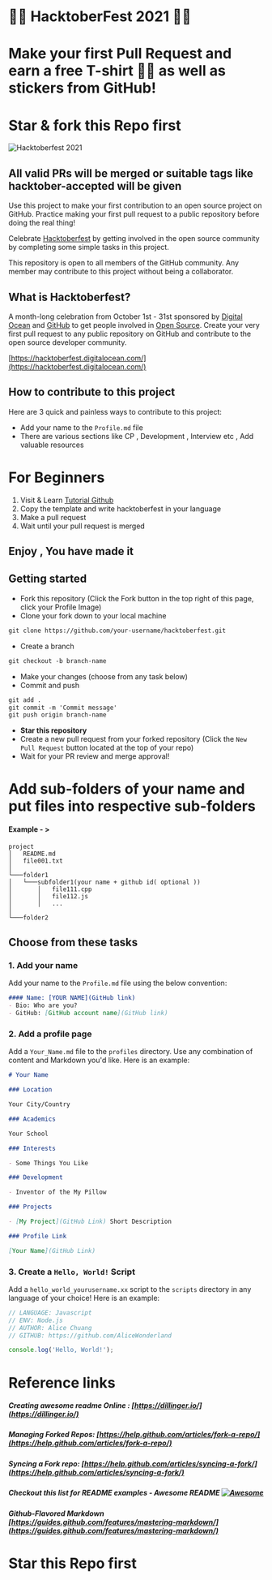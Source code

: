 # 🎃🎯   HacktoberFest 2021  🎃🎯 
# Make your first Pull Request and earn a free T-shirt 👕👕 as well as stickers from GitHub!
# Star & fork this Repo first
![Hacktoberfest 2021](hacktober.jpg)
## All valid PRs will be merged or suitable tags like hacktober-accepted will be given 

Use this project to make your first contribution to an open source project on GitHub. Practice making your first pull request to a public repository before doing the real thing!

Celebrate [Hacktoberfest](https://hacktoberfest.digitalocean.com/) by getting involved in the open source community by completing some simple tasks in this project.

This repository is open to all members of the GitHub community. Any member may contribute to this project without being a collaborator.

## What is Hacktoberfest?
A month-long celebration from October 1st - 31st sponsored by [Digital Ocean](https://hacktoberfest.digitalocean.com/) and [GitHub](https://github.com/blog/2433-celebrate-open-source-this-october-with-hacktoberfest) to get people involved in [Open Source](https://github.com/open-source). Create your very first pull request to any public repository on GitHub and contribute to the open source developer community.

[https://hacktoberfest.digitalocean.com/](https://hacktoberfest.digitalocean.com/)

## How to contribute to this project
Here are 3 quick and painless ways to contribute to this project:

* Add your name to the `Profile.md` file
* There are various sections like CP , Development , Interview etc , Add valuable resources


# For Beginners
1) Visit & Learn 
[Tutorial Github ](https://www.youtube.com/playlist?list=PL4cUxeGkcC9goXbgTDQ0n_4TBzOO0ocPR)
2) Copy the template and write hacktoberfest in your language
3) Make a pull request
4) Wait until your pull request is merged
## Enjoy , You have made it

## Getting started
* Fork this repository (Click the Fork button in the top right of this page, click your Profile Image)
* Clone your fork down to your local machine

```markdown
git clone https://github.com/your-username/hacktoberfest.git
```

* Create a branch

```markdown
git checkout -b branch-name
```

* Make your changes (choose from any task below)
* Commit and push

```markdown
git add .
git commit -m 'Commit message'
git push origin branch-name
```

* __Star this repository__ 
* Create a new pull request from your forked repository (Click the `New Pull Request` button located at the top of your repo)
* Wait for your PR review and merge approval!

# Add sub-folders of your name and put files into respective sub-folders
#### Example - >
```
project
│   README.md
│   file001.txt    
│
└───folder1
│   └───subfolder1(your name + github id( optional ))
│       │   file111.cpp
│       │   file112.js
│       │   ...
│   
└───folder2
```


## Choose from these tasks
### 1. Add your name
Add your name to the `Profile.md` file using the below convention:

```markdown
#### Name: [YOUR NAME](GitHub link)
- Bio: Who are you?
- GitHub: [GitHub account name](GitHub link)
```

### 2. Add a profile page
Add a `Your_Name.md` file to the `profiles` directory. Use any combination of content and Markdown you'd like. Here is an example:

```markdown
# Your Name

### Location

Your City/Country

### Academics

Your School

### Interests

- Some Things You Like

### Development

- Inventor of the My Pillow

### Projects

- [My Project](GitHub Link) Short Description

### Profile Link

[Your Name](GitHub Link)
```

### 3. Create a `Hello, World!` Script
Add a `hello_world_yourusername.xx` script to the `scripts` directory in any language of your choice! Here is an example:

```Javascript
// LANGUAGE: Javascript
// ENV: Node.js
// AUTHOR: Alice Chuang
// GITHUB: https://github.com/AliceWonderland

console.log('Hello, World!');
```


# Reference links

##### Creating awesome readme Online : [https://dillinger.io/](https://dillinger.io/)

##### Managing Forked Repos: [https://help.github.com/articles/fork-a-repo/](https://help.github.com/articles/fork-a-repo/)

##### Syncing a Fork repo: [https://help.github.com/articles/syncing-a-fork/](https://help.github.com/articles/syncing-a-fork/)

##### Checkout this list for README examples - Awesome README [![Awesome](https://cdn.rawgit.com/sindresorhus/awesome/d7305f38d29fed78fa85652e3a63e154dd8e8829/media/badge.svg)](https://github.com/sindresorhus/awesome)

##### Github-Flavored Markdown [https://guides.github.com/features/mastering-markdown/](https://guides.github.com/features/mastering-markdown/)

# Star this Repo first

